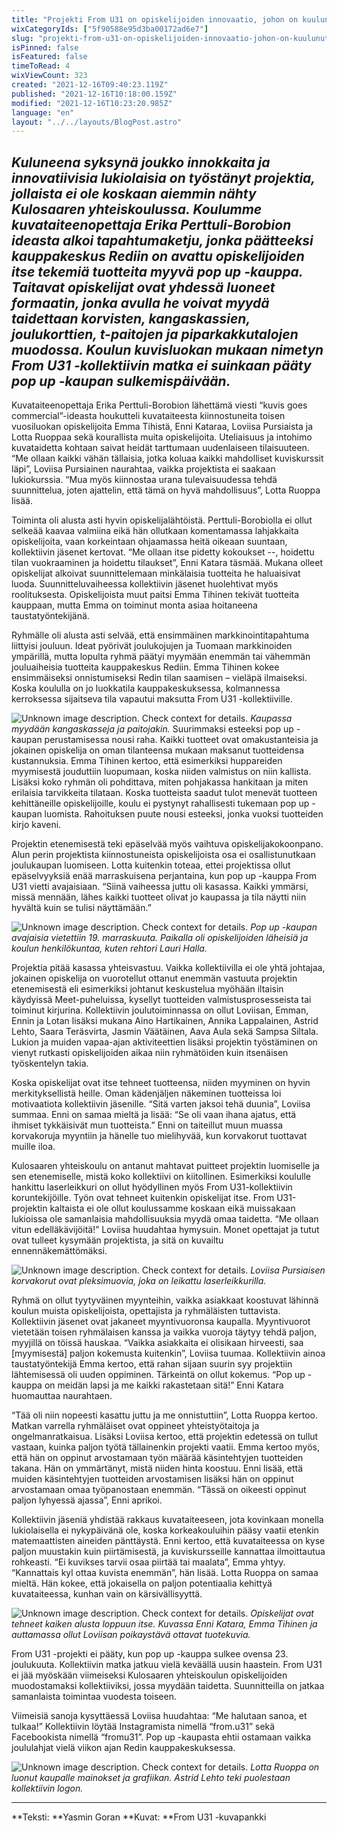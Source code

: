 ```yaml
---
title: "Projekti From U31 on opiskelijoiden innovaatio, johon on kuulunut taidetta ja paljon oppimista"
wixCategoryIds: ["5f90588e95d3ba00172ad6e7"]
slug: "projekti-from-u31-on-opiskelijoiden-innovaatio-johon-on-kuulunut-taidetta-ja-paljon-oppimista"
isPinned: false
isFeatured: false
timeToRead: 4
wixViewCount: 323
created: "2021-12-16T09:40:23.119Z"
published: "2021-12-16T10:18:00.159Z"
modified: "2021-12-16T10:23:20.985Z"
language: "en"
layout: "../../layouts/BlogPost.astro"
---
```


*Kuluneena syksynä joukko innokkaita ja innovatiivisia lukiolaisia on työstänyt projektia, jollaista ei ole koskaan aiemmin nähty Kulosaaren yhteiskoulussa. Koulumme kuvataiteenopettaja Erika Perttuli-Borobion ideasta alkoi tapahtumaketju, jonka päätteeksi kauppakeskus Rediin on avattu opiskelijoiden itse tekemiä tuotteita myyvä pop up -kauppa. Taitavat opiskelijat ovat yhdessä luoneet formaatin, jonka avulla he voivat myydä taidettaan korvisten, kangaskassien, joulukorttien, t-paitojen ja piparkakkutalojen muodossa. Koulun kuvisluokan mukaan nimetyn From U31 -kollektiivin matka ei suinkaan pääty pop up -kaupan sulkemispäivään.*
---


Kuvataiteenopettaja Erika Perttuli-Borobion lähettämä viesti “kuvis goes commercial”-ideasta houkutteli kuvataiteesta kiinnostuneita toisen vuosiluokan opiskelijoita Emma Tihistä, Enni Kataraa, Loviisa Pursiaista ja Lotta Ruoppaa sekä kourallista muita opiskelijoita. Uteliaisuus ja intohimo kuvataidetta kohtaan saivat heidät tarttumaan uudenlaiseen tilaisuuteen. “Me ollaan kaikki vähän tällaisia, jotka koluaa kaikki mahdolliset kuviskurssit läpi”, Loviisa Pursiainen naurahtaa, vaikka projektista ei saakaan lukiokurssia. “Mua myös kiinnostaa urana tulevaisuudessa tehdä suunnittelua, joten ajattelin, että tämä on hyvä mahdollisuus”, Lotta Ruoppa lisää.&nbsp;

Toiminta oli alusta asti hyvin opiskelijalähtöistä. Perttuli-Borobiolla ei ollut selkeää kaavaa valmiina eikä hän ollutkaan komentamassa lahjakkaita opiskelijoita, vaan korkeintaan ohjaamassa heitä oikeaan suuntaan, kollektiivin jäsenet kertovat. “Me ollaan itse pidetty kokoukset --, hoidettu tilan vuokraaminen ja hoidettu tilaukset”, Enni Katara täsmää. Mukana olleet opiskelijat alkoivat suunnittelemaan minkälaisia tuotteita he haluaisivat luoda. Suunnitteluvaiheessa kollektiivin jäsenet huolehtivat myös roolituksesta. Opiskelijoista muut paitsi Emma Tihinen tekivät tuotteita kauppaan, mutta Emma on toiminut monta asiaa hoitaneena taustatyöntekijänä.

Ryhmälle oli alusta asti selvää, että ensimmäinen markkinointitapahtuma liittyisi jouluun. Ideat pyörivät joulukojujen ja Tuomaan markkinoiden ympärillä, mutta lopulta ryhmä päätyi myymään enemmän tai vähemmän jouluaiheisia tuotteita kauppakeskus Rediin. Emma Tihinen kokee ensimmäiseksi onnistumiseksi Redin tilan saamisen – vieläpä ilmaiseksi. Koska koululla on jo luokkatila kauppakeskuksessa, kolmannessa kerroksessa sijaitseva tila vapautui maksutta From U31 -kollektiiville.&nbsp;


![Unknown image description. Check context for details.](https://static.wixstatic.com/media/abd5f5_77c79718cdf34a38b1e930c62355d889~mv2.jpg) <!-- Original name: yasmin_fromu31_kassijapaita.jpg -->
<span style="textAlignment:center;">*Kaupassa myydään kangaskasseja ja paitojakin.*</span>
<span style="textAlignment:center;"></span>
<span style="textAlignment:center;"></span>
Suurimmaksi esteeksi pop up -kaupan perustamisessa nousi raha. Kaikki tuotteet ovat omakustanteisia ja jokainen opiskelija on oman tilanteensa mukaan maksanut tuotteidensa kustannuksia. Emma Tihinen kertoo, että esimerkiksi huppareiden myymisestä jouduttiin luopumaan, koska niiden valmistus on niin kallista. Lisäksi koko ryhmän oli pohdittava, miten pohjakassa hankitaan ja miten erilaisia tarvikkeita tilataan. Koska tuotteista saadut tulot menevät tuotteen kehittäneille opiskelijoille, koulu ei pystynyt rahallisesti tukemaan pop up -kaupan luomista. Rahoituksen puute nousi esteeksi, jonka vuoksi tuotteiden kirjo kaveni.&nbsp;

Projektin etenemisestä teki epäselvää myös vaihtuva opiskelijakokoonpano. Alun perin projektista kiinnostuneista opiskelijoista osa ei osallistunutkaan joulukaupan luomiseen. Lotta kuitenkin toteaa, ettei projektissa ollut epäselvyyksiä enää marraskuisena perjantaina, kun pop up -kauppa From U31 vietti avajaisiaan. “Siinä vaiheessa juttu oli kasassa. Kaikki ymmärsi, missä mennään, lähes kaikki tuotteet olivat jo kaupassa ja tila näytti niin hyvältä kuin se tulisi näyttämään.”&nbsp;


![Unknown image description. Check context for details.](https://static.wixstatic.com/media/abd5f5_1c4979f7d9d548fcb0aadbaa96d6faab~mv2.jpg) <!-- Original name: yasmin_fromu31_avajaiset.jpg -->
<span style="textAlignment:center;">*Pop up -kaupan avajaisia vietettiin 19. marraskuuta. Paikalla oli opiskelijoiden läheisiä ja koulun henkilökuntaa, kuten rehtori Lauri Halla.*</span>
<span style="textAlignment:center;"></span>

Projektia pitää kasassa yhteisvastuu. Vaikka kollektiivilla ei ole yhtä johtajaa, jokainen opiskelija on vuorotellut ottanut enemmän vastuuta projektin etenemisestä eli esimerkiksi johtanut keskustelua myöhään iltaisin käydyissä Meet-puheluissa, kysellyt tuotteiden valmistusprosesseista tai toiminut kirjurina. Kollektiivin joulutoiminnassa on ollut Loviisan, Emman, Ennin ja Lotan lisäksi mukana Aino Hartikainen, Annika Lappalainen, Astrid Lehto, Saara Teräsvirta, Jasmin Väätäinen, Aava Aula sekä Sampsa Siltala. Lukion ja muiden vapaa-ajan aktiviteettien lisäksi projektin työstäminen on vienyt rutkasti opiskelijoiden aikaa niin ryhmätöiden kuin itsenäisen työskentelyn takia.

Koska opiskelijat ovat itse tehneet tuotteensa, niiden myyminen on hyvin merkityksellistä heille. Oman kädenjäljen näkeminen tuotteissa loi motivaatiota kollektiivin jäsenille. “Sitä varten jaksoi tehä duunia”, Loviisa summaa. Enni on samaa mieltä ja lisää: “Se oli vaan ihana ajatus, että ihmiset tykkäisivät mun tuotteista.” Enni on taiteillut muun muassa korvakoruja myyntiin ja hänelle tuo mielihyvää, kun korvakorut tuottavat muille iloa.&nbsp;

Kulosaaren yhteiskoulu on antanut mahtavat puitteet projektin luomiselle ja sen etenemiselle, mistä koko kollektiivi on kiitollinen. Esimerkiksi koululle hankittu laserleikkuri on ollut hyödyllinen myös From U31-kollektiivin koruntekijöille. Työn ovat tehneet kuitenkin opiskelijat itse. From U31-projektin kaltaista ei ole ollut koulussamme koskaan eikä muissakaan lukioissa ole samanlaisia mahdollisuuksia myydä omaa taidetta. “Me ollaan vitun edelläkävijöitä!” Loviisa huudahtaa hymysuin. Monet opettajat ja tutut ovat tulleet kysymään projektista, ja sitä on kuvailtu ennennäkemättömäksi.&nbsp;&nbsp;


![Unknown image description. Check context for details.](https://static.wixstatic.com/media/abd5f5_595e668370084b8a9994d54a1c05ceb7~mv2.jpg) <!-- Original name: yasmin_fromu1_laser.jpg -->
<span style="textAlignment:center;">*Loviisa Pursiaisen korvakorut ovat pleksimuovia, joka on leikattu laserleikkurilla.*</span>
<span style="textAlignment:center;"></span>

Ryhmä on ollut tyytyväinen myynteihin, vaikka asiakkaat koostuvat lähinnä koulun muista opiskelijoista, opettajista ja ryhmäläisten tuttavista. Kollektiivin jäsenet ovat jakaneet myyntivuoronsa kaupalla. Myyntivuorot vietetään toisen ryhmälaisen kanssa ja vaikka vuoroja täytyy tehdä paljon, myyjillä on töissä hauskaa. “Vaikka asiakkaita ei olisikaan hirveesti, saa [myymisestä] paljon kokemusta kuitenkin”, Loviisa tuumaa. Kollektiivin ainoa taustatyöntekijä Emma kertoo, että rahan sijaan suurin syy projektiin lähtemisessä oli uuden oppiminen. Tärkeintä on ollut kokemus. “Pop up -kauppa on meidän lapsi ja me kaikki rakastetaan sitä!” Enni Katara huomauttaa naurahtaen.&nbsp;

“Tää oli niin nopeesti kasattu juttu ja me onnistuttiin”, Lotta Ruoppa kertoo. Matkan varrella ryhmäläiset ovat oppineet yhteistyötaitoja ja ongelmanratkaisua. Lisäksi Loviisa kertoo, että projektin edetessä on tullut vastaan, kuinka paljon työtä tällainenkin projekti vaatii. Emma kertoo myös, että hän on oppinut arvostamaan työn määrää käsintehtyjen tuotteiden takana. Hän on ymmärtänyt, mistä niiden hinta koostuu. Enni lisää, että muiden käsintehtyjen tuotteiden arvostamisen lisäksi hän on oppinut arvostamaan omaa työpanostaan enemmän. “Tässä on oikeesti oppinut paljon lyhyessä ajassa”, Enni aprikoi.&nbsp;

Kollektiivin jäseniä yhdistää rakkaus kuvataiteeseen, jota kovinkaan monella lukiolaisella ei nykypäivänä ole, koska korkeakouluihin pääsy vaatii etenkin matemaattisten aineiden pänttäystä. Enni kertoo, että kuvataiteessa on kyse paljon muustakin kuin piirtämisestä, ja kuviskursseille kannattaa ilmoittautua rohkeasti. “Ei kuvikses tarvii osaa piirtää tai maalata”, Emma yhtyy. “Kannattais kyl ottaa kuvista enemmän”, hän lisää. Lotta Ruoppa on samaa mieltä. Hän kokee, että jokaisella on paljon potentiaalia kehittyä kuvataiteessa, kunhan vain on kärsivällisyyttä.&nbsp;

<span style="textAlignment:center;"></span>
<span style="textAlignment:center;">![Unknown image description. Check context for details.](https://static.wixstatic.com/media/abd5f5_8c740d761e3e49b5987f63caa4fee72f~mv2.jpg) <!-- Original name: yasmin_fromu31_yhteistyö.jpg --></span>
<span style="textAlignment:center;">*Opiskelijat ovat tehneet kaiken alusta loppuun itse. Kuvassa Enni Katara, Emma Tihinen ja auttamassa ollut Loviisan poikaystävä ottavat tuotekuvia.*</span>


From U31 -projekti ei pääty, kun pop up -kauppa sulkee ovensa 23. joulukuuta. Kollektiivin matka jatkuu vielä keväällä uusin haastein. From U31 ei jää myöskään viimeiseksi Kulosaaren yhteiskoulun opiskelijoiden muodostamaksi kollektiiviksi, jossa myydään taidetta. Suunnitteilla on jatkaa samanlaista toimintaa vuodesta toiseen.

Viimeisiä sanoja kysyttäessä Loviisa huudahtaa: “Me halutaan sanoa, et tulkaa!” Kollektiivin löytää Instagramista nimellä “from.u31” sekä Facebookista nimellä “fromu31”. Pop up -kaupasta ehtii ostamaan vaikka joululahjat vielä viikon ajan Redin kauppakeskuksessa.


![Unknown image description. Check context for details.](https://static.wixstatic.com/media/abd5f5_ea3e4998534f40f1a893094a71144162~mv2.jpeg) <!-- Original name: yasmin_fromu31_mainos.jpeg -->
<span style="textAlignment:center;">*Lotta Ruoppa on luonut kaupalle mainokset ja grafiikan. Astrid Lehto teki puolestaan kollektiivin logon.*</span>

---

**Teksti: **Yasmin Goran
**Kuvat: **From U31 -kuvapankki



